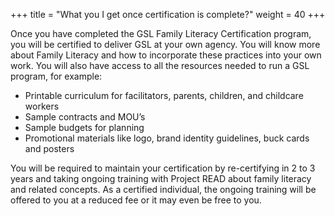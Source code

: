 +++
title = "What you I get once certification is complete?"
weight = 40
+++

Once you have completed the GSL Family Literacy Certification program, you will be certified to deliver GSL at your own agency. You will know more about Family Literacy and how to incorporate these practices into your own work. You will also have access to all the resources needed to run a GSL program, for example:

- Printable curriculum for facilitators, parents, children, and childcare workers
- Sample contracts and MOU’s
- Sample budgets for planning
- Promotional materials like logo, brand identity guidelines, buck cards and posters

You will be required to maintain your certification by re-certifying in 2 to 3 years and taking ongoing training with Project READ about family literacy and related concepts. As a certified individual, the ongoing training will be offered to you at a reduced fee or it may even be free to you.